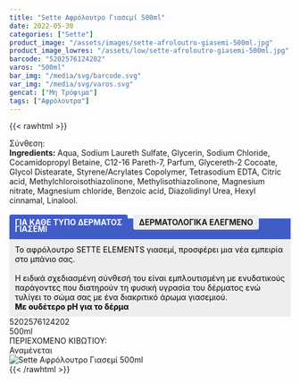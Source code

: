 ```yaml
---
title: "Sette Αφρόλουτρο Γιασεμί 500ml"
date: 2022-05-30
categories: ["Sette"]
product_image: "/assets/images/sette-afroloutro-giasemi-500ml.jpg"
product_image_lowres: "/assets/low/sette-afroloutro-giasemi-500ml.jpg"
barcode: "5202576124202"
varos: "500ml"
bar_img: "/media/svg/barcode.svg"
var_img: "/media/svg/varos.svg"
gencat: ["Μη Τρόφιμα"]
tags: ["Αφρόλουτρα"]
---
```

{{< rawhtml >}}

<div class="sload406"><div class="product"><div id="sistatika">Σύνθεση:</div><div class="alltext"><b>Ingredients:</b> Aqua, Sodium Laureth Sulfate, Glycerin, Sodium Chloride, Cocamidopropyl Betaine, C12-16 Pareth-7, Parfum, Glycereth-2 Cocoate, Glycol Distearate, Styrene/Acrylates Copolymer, Tetrasodium EDTA, Citric acid, Methylchloroisothiazolinone, Methylisothiazolinone, Magnesium nitrate, Magnesium chloride, Benzoic acid, Diazolidinyl Urea, Hexyl cinnamal, Linalool.<br><br><b style="border-radius:4px; background:#425cc7;padding:5px 10px;color:#fff;margin:0 10px 5px 0px;display:-webkit-inline-box">ΓΙΑ ΚΑΘΕ ΤΥΠΟ ΔΕΡΜΑΤΟΣ </b><b style="border-radius:4px; background:#eee;padding:5px 10px;display:-webkit-inline-box">ΔΕΡΜΑΤΟΛΟΓΙΚΑ ΕΛΕΓΜΕΝΟ</b></div><div class="alltext" style="margin-top:-25px"><div style="background:#425cc7;padding:10px;margin:0;color:#fff"><b>ΓΙΑΣΕΜΙ</b></div><div style="background:#eee;padding:10px;color:#000;margin:0;">Το αφρόλουτρο SETTE ELEMENTS γιασεμί, προσφέρει μια νέα εμπειρία στο μπάνιο σας.<br><br>Η ειδικά σχεδιασμένη σύνθεσή του είναι εμπλουτισμένη με ενυδατικούς παράγοντες που διατηρούν τη φυσική υγρασία του δέρματος ενώ τυλίγει το σώμα σας με ένα διακριτικό άρωμα γιασεμιού.<br><b>Με ουδέτερο pH για το δέρμα</b></div></div><div id="barcode"><div id="barimage1"></div><span id="bartext">5202576124202</span></div><div id="varos"><div id="varosimage1"></div><span id="varostext">500ml</span></div><div id="kivotio">ΠΕΡΙΕΧΟΜΕΝΟ ΚΙΒΩΤΙΟΥ:<br>Αναμένεται</div><div class="pimg"><img alt="Sette Αφρόλουτρο Γιασεμί 500ml" title="Sette Αφρόλουτρο Γιασεμί 500ml" src="/assets/images/sette-afroloutro-giasemi-500ml.jpg"></div></div></div>
{{< /rawhtml >}}


